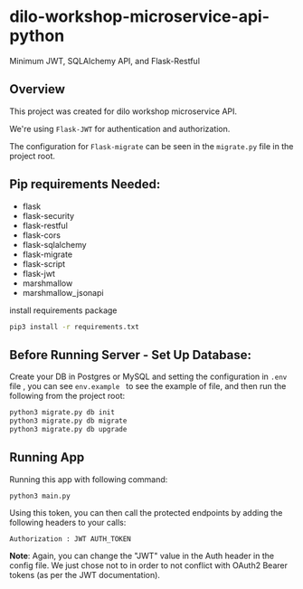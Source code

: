 # dilo-workshop-microservice-api-python

Minimum JWT, SQLAlchemy API, and Flask-Restful

## Overview
This project was created for dilo workshop microservice API.

We're using ```Flask-JWT``` for authentication and authorization.

The configuration for ```Flask-migrate``` can be seen in the ```migrate.py``` file in the project root.

## Pip requirements Needed:

- flask
- flask-security
- flask-restful
- flask-cors
- flask-sqlalchemy
- flask-migrate
- flask-script
- flask-jwt
- marshmallow
- marshmallow_jsonapi

install requirements package 

```bash
pip3 install -r requirements.txt
```

## Before Running Server - Set Up Database:

Create your DB in Postgres or MySQL and setting the configuration in ```.env```  file , you can see ```env.example ``` to see the example of file, and then run the following from the project root:

```bash
python3 migrate.py db init
python3 migrate.py db migrate
python3 migrate.py db upgrade
```

## Running App 

Running this app with following command:

```
python3 main.py
```

Using this token, you can then call the protected endpoints by adding the following headers to your calls:

```
Authorization : JWT AUTH_TOKEN
```

**Note**: Again, you can change the "JWT" value in the Auth header in the config file. We just chose not to in order to not conflict with OAuth2 Bearer tokens (as per the JWT documentation).

